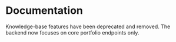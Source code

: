 # Documentation

Knowledge-base features have been deprecated and removed. The backend now focuses on core portfolio endpoints only.
